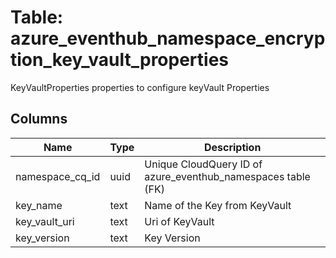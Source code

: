 
# Table: azure_eventhub_namespace_encryption_key_vault_properties
KeyVaultProperties properties to configure keyVault Properties
## Columns
| Name        | Type           | Description  |
| ------------- | ------------- | -----  |
|namespace_cq_id|uuid|Unique CloudQuery ID of azure_eventhub_namespaces table (FK)|
|key_name|text|Name of the Key from KeyVault|
|key_vault_uri|text|Uri of KeyVault|
|key_version|text|Key Version|
